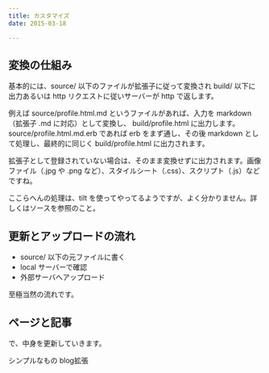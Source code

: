 ```yaml
---
title: カスタマイズ
date: 2015-03-18

---
```


## 変換の仕組み
基本的には、source/ 以下のファイルが拡張子に従って変換され build/ 以下に出力あるいは http リクエストに従いサーバーが http で返します。

例えば source/profile.html.md というファイルがあれば、入力を markdown （拡張子 .md に対応）として変換し、 build/profile.html に出力します。 source/profile.html.md.erb であれば erb をまず通し、その後 markdown として処理し、最終的に同じく build/profile.html に出力されます。

拡張子として登録されていない場合は、そのまま変換せずに出力されます。画像ファイル（.jpg や .png など）、スタイルシート（.css）、スクリプト（.js）などですね。

ここらへんの処理は、tilt を使ってやってるようですが、よく分かりません。詳しくはソースを参照のこと。

## 更新とアップロードの流れ
- source/ 以下の元ファイルに書く
- local サーバーで確認
- 外部サーバへアップロード

至極当然の流れです。

## ページと記事
で、中身を更新していきます。

シンプルなもの blog拡張
